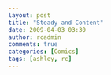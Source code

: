 ```yaml
---
layout: post
title: "Steady and Content"
date: 2009-04-03 03:30
author: rcadmin
comments: true
categories: [Comics]
tags: [ashley, rc]
---
```

<a href="http://bitsmack.com/wp/2009/04/03/steady-and-content/"><img src="http://bitsmack.com/wp/wp-content/uploads/2009/04/20090403.jpg" alt="" title="I think it should have been called 4 Fast 4 Furious" class="alignnone size-full wp-image-1608" /></a>
